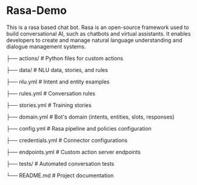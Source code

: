 # Rasa-Demo
This is a rasa based chat bot.
Rasa is an open-source framework used to build conversational AI, such as chatbots and virtual assistants. It enables developers to create and manage natural language understanding and dialogue management systems.

├── actions/                             # Python files for custom actions  

├── data/                                # NLU data, stories, and rules  

├── nlu.yml                              # Intent and entity examples  

├── rules.yml                            # Conversation rules

├── stories.yml                          # Training stories  

├── domain.yml                           # Bot's domain (intents, entities, slots, responses)   

├── config.yml                           # Rasa pipeline and policies configuration  

├── credentials.yml                      # Connector configurations  

├── endpoints.yml                        # Custom action server endpoints 

├── tests/                                # Automated conversation tests  

└── README.md                              # Project documentation
